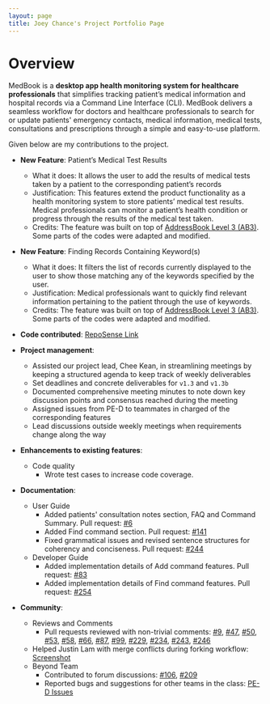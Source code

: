 ```yaml
---
layout: page
title: Joey Chance's Project Portfolio Page
---
```

# Overview
MedBook is a **desktop app health monitoring system for healthcare professionals** that simplifies tracking patient’s medical information and hospital records via a Command Line Interface (CLI). MedBook delivers a seamless workflow for doctors and healthcare professionals to search for or update patients' emergency contacts, medical information, medical tests, consultations and prescriptions through a simple and easy-to-use platform.

Given below are my contributions to the project.

* **New Feature**: Patient’s Medical Test Results
  * What it does: It allows the user to add the results of medical tests taken by a patient to the corresponding patient’s records
  * Justification: This features extend the product functionality as a health monitoring system to store patients’ medical test results. Medical professionals can monitor a patient’s health condition or progress through the results of the medical test taken.
  * Credits: The feature was built on top of [AddressBook Level 3 (AB3)](https://github.com/se-edu/addressbook-level3). Some parts of the codes were adapted and modified.

* **New Feature**: Finding Records Containing Keyword(s)
  * What it does: It filters the list of records currently displayed to the user to show those matching any of the keywords specified by the user.
  * Justification: Medical professionals want to quickly find relevant information pertaining to the patient through the use of keywords.
  * Credits: The feature was built on top of [AddressBook Level 3 (AB3)](https://github.com/se-edu/addressbook-level3). Some parts of the codes were adapted and modified.

* **Code contributed**: [RepoSense Link](https://nus-cs2103-ay2122s2.github.io/tp-dashboard/?search=joey-chance&sort=groupTitle&sortWithin=title&timeframe=commit&mergegroup=&groupSelect=groupByRepos&breakdown=true&checkedFileTypes=docs~functional-code~test-code~other&since=2022-02-18)

* **Project management**:
  * Assisted our project lead, Chee Kean, in streamlining meetings by keeping a structured agenda to keep track of weekly deliverables
  * Set deadlines and concrete deliverables for `v1.3` and `v1.3b`
  * Documented comprehensive meeting minutes to note down key discussion points and consensus reached during the meeting
  * Assigned issues from PE-D to teammates in charged of the corresponding features
  * Lead discussions outside weekly meetings when requirements change along the way

* **Enhancements to existing features**:
  * Code quality
    * Wrote test cases to increase code coverage.
* **Documentation**:
  * User Guide
    * Added patients' consultation notes section, FAQ and Command Summary. Pull request: [#6](https://github.com/AY2122S2-CS2103T-T11-1/tp/pull/6)
    * Added Find command section. Pull request: [#141](https://github.com/AY2122S2-CS2103T-T11-1/tp/pull/141)
    * Fixed grammatical issues and revised sentence structures for coherency and conciseness. Pull request: [#244](https://github.com/AY2122S2-CS2103T-T11-1/tp/pull/244)
  * Developer Guide
    * Added implementation details of Add command features. Pull request: [#83](https://github.com/AY2122S2-CS2103T-T11-1/tp/pull/83)
    * Added implementation details of Find command features. Pull request: [#254](https://github.com/AY2122S2-CS2103T-T11-1/tp/pull/254)
* **Community**:
  * Reviews and Comments
    * Pull requests reviewed with non-trivial comments: [#9](https://github.com/AY2122S2-CS2103T-T11-1/tp/pull/9), [#47](https://github.com/AY2122S2-CS2103T-T11-1/tp/pull/47), [#50](https://github.com/AY2122S2-CS2103T-T11-1/tp/pull/50), [#53](https://github.com/AY2122S2-CS2103T-T11-1/tp/pull/53), [#58](https://github.com/AY2122S2-CS2103T-T11-1/tp/pull/58), [#66](https://github.com/AY2122S2-CS2103T-T11-1/tp/pull/66), [#87](https://github.com/AY2122S2-CS2103T-T11-1/tp/pull/87), [#99](https://github.com/AY2122S2-CS2103T-T11-1/tp/pull/99), [#229](https://github.com/AY2122S2-CS2103T-T11-1/tp/pull/229), [#234](https://github.com/AY2122S2-CS2103T-T11-1/tp/pull/234), [#243](https://github.com/AY2122S2-CS2103T-T11-1/tp/pull/243), [#246](https://github.com/AY2122S2-CS2103T-T11-1/tp/pull/246)
  * Helped Justin Lam with merge conflicts during forking workflow: [Screenshot](https://drive.google.com/file/d/1sSqszaicgHVl4vBAOZrh-HFiuIXv4Mhf/view?usp=sharing)
  * Beyond Team
    * Contributed to forum discussions: [#106](https://github.com/nus-cs2103-AY2122S2/forum/issues/106), [#209](https://github.com/nus-cs2103-AY2122S2/forum/issues/209)
    * Reported bugs and suggestions for other teams in the class: [PE-D Issues](https://github.com/joey-chance/ped/issues)

